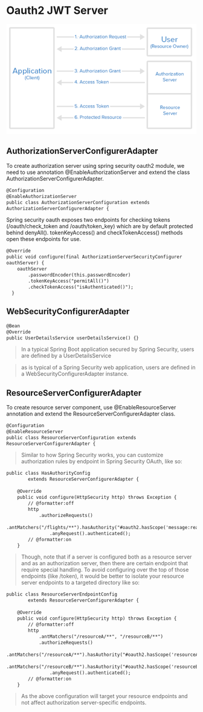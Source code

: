 Oauth2 JWT Server
===================


![enter image description here](https://github.com/VickyFengYu/oauth2-jwt-server/blob/master/image/Oauth2-Flow.png?raw=true)

## <i class="icon-folder-open"></i> AuthorizationServerConfigurerAdapter


To create authorization server using spring security oauth2 module, we need to use annotation @EnableAuthorizationServer and extend the class AuthorizationServerConfigurerAdapter.


```
@Configuration
@EnableAuthorizationServer
public class AuthorizationServerConfiguration extends AuthorizationServerConfigurerAdapter {

```



Spring security oauth exposes two endpoints for checking tokens (/oauth/check_token and /oauth/token_key) which are by default protected behind denyAll(). tokenKeyAccess() and checkTokenAccess() methods open these endpoints for use.


```
@Override
public void configure(final AuthorizationServerSecurityConfigurer oauthServer) {
    oauthServer
        .passwordEncoder(this.passwordEncoder)
        .tokenKeyAccess("permitAll()")
        .checkTokenAccess("isAuthenticated()");
  }

```


## <i class="icon-folder-open"></i> WebSecurityConfigurerAdapter

```
@Bean
@Override
public UserDetailsService userDetailsService() {}

```

> In a typical Spring Boot application secured by Spring Security, users are defined by a UserDetailsService

> as is typical of a Spring Security web application, users are defined in a WebSecurityConfigurerAdapter instance.


## <i class="icon-folder-open"></i> ResourceServerConfigurerAdapter

To create resource server component, use @EnableResourceServer annotation and extend the ResourceServerConfigurerAdapter class.


```
@Configuration
@EnableResourceServer
public class ResourceServerConfiguration extends ResourceServerConfigurerAdapter {

```


> Similar to how Spring Security works, you can customize authorization rules by endpoint in Spring Security OAuth, like so:

```
public class HasAuthorityConfig
		extends ResourceServerConfigurerAdapter {

	@Override
	public void configure(HttpSecurity http) throws Exception {
		// @formatter:off
		http
			.authorizeRequests()
				.antMatchers("/flights/**").hasAuthority("#oauth2.hasScope('message:read')")
				.anyRequest().authenticated();
		// @formatter:on
	}

```

> Though, note that if a server is configured both as a resource server and as an authorization server, then there are certain endpoint that require special handling. To avoid configuring over the top of those endpoints (like /token), it would be better to isolate your resource server endpoints to a targeted directory like so:


```
public class ResourceServerEndpointConfig
		extends ResourceServerConfigurerAdapter {

	@Override
	public void configure(HttpSecurity http) throws Exception {
		// @formatter:off
		http
			.antMatchers("/resourceA/**", "/resourceB/**")
			.authorizeRequests()
				.antMatchers("/resourceA/**").hasAuthority("#oauth2.hasScope('resourceA:read')")
				.antMatchers("/resourceB/**").hasAuthority("#oauth2.hasScope('resourceB:read')")
				.anyRequest().authenticated();
		// @formatter:on
	}
```

> As the above configuration will target your resource endpoints and not affect authorization server-specific endpoints.
